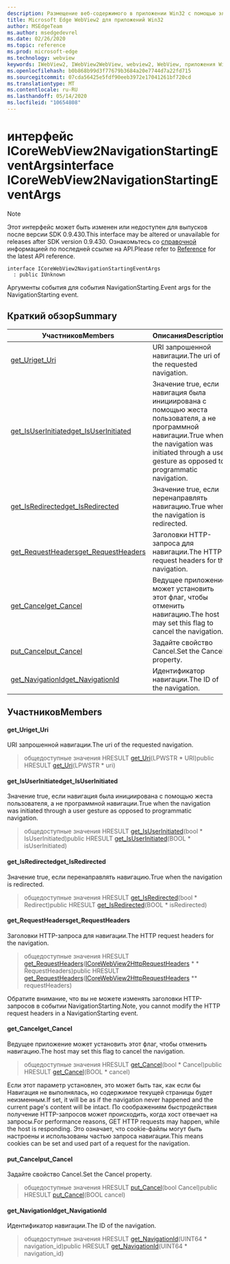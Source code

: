 ```yaml
---
description: Размещение веб-содержимого в приложении Win32 с помощью элемента управления Microsoft Edge WebView2
title: Microsoft Edge WebView2 для приложений Win32
author: MSEdgeTeam
ms.author: msedgedevrel
ms.date: 02/26/2020
ms.topic: reference
ms.prod: microsoft-edge
ms.technology: webview
keywords: IWebView2, IWebView2WebView, webview2, WebView, приложения Win32, Win32, EDGE, ICoreWebView2, ICoreWebView2Host, элемент управления "веб-браузер", HTML Edge
ms.openlocfilehash: b0b868b99d3f77679b3684a20e7744d7a22fd715
ms.sourcegitcommit: 07cda56425e5fdf90eeb3972e17041261bf720cd
ms.translationtype: MT
ms.contentlocale: ru-RU
ms.lasthandoff: 05/14/2020
ms.locfileid: "10654808"
---
```

# <span data-ttu-id="02019-104">интерфейс ICoreWebView2NavigationStartingEventArgs</span><span class="sxs-lookup"><span data-stu-id="02019-104">interface ICoreWebView2NavigationStartingEventArgs</span></span> 

> [!NOTE]
> <span data-ttu-id="02019-105">Этот интерфейс может быть изменен или недоступен для выпусков после версии SDK 0.9.430.</span><span class="sxs-lookup"><span data-stu-id="02019-105">This interface may be altered or unavailable for releases after SDK version 0.9.430.</span></span> <span data-ttu-id="02019-106">Ознакомьтесь со [справочной](../../../webview2-api-reference.md) информацией по последней ссылке на API.</span><span class="sxs-lookup"><span data-stu-id="02019-106">Please refer to [Reference](../../../webview2-api-reference.md) for the latest API reference.</span></span>

```
interface ICoreWebView2NavigationStartingEventArgs
  : public IUnknown
```

<span data-ttu-id="02019-107">Аргументы события для события NavigationStarting.</span><span class="sxs-lookup"><span data-stu-id="02019-107">Event args for the NavigationStarting event.</span></span>

## <span data-ttu-id="02019-108">Краткий обзор</span><span class="sxs-lookup"><span data-stu-id="02019-108">Summary</span></span>

 <span data-ttu-id="02019-109">Участников</span><span class="sxs-lookup"><span data-stu-id="02019-109">Members</span></span>                        | <span data-ttu-id="02019-110">Описания</span><span class="sxs-lookup"><span data-stu-id="02019-110">Descriptions</span></span>
--------------------------------|---------------------------------------------
[<span data-ttu-id="02019-111">get_Uri</span><span class="sxs-lookup"><span data-stu-id="02019-111">get_Uri</span></span>](#get_uri) | <span data-ttu-id="02019-112">URI запрошенной навигации.</span><span class="sxs-lookup"><span data-stu-id="02019-112">The uri of the requested navigation.</span></span>
[<span data-ttu-id="02019-113">get_IsUserInitiated</span><span class="sxs-lookup"><span data-stu-id="02019-113">get_IsUserInitiated</span></span>](#get_isuserinitiated) | <span data-ttu-id="02019-114">Значение true, если навигация была инициирована с помощью жеста пользователя, а не программной навигации.</span><span class="sxs-lookup"><span data-stu-id="02019-114">True when the navigation was initiated through a user gesture as opposed to programmatic navigation.</span></span>
[<span data-ttu-id="02019-115">get_IsRedirected</span><span class="sxs-lookup"><span data-stu-id="02019-115">get_IsRedirected</span></span>](#get_isredirected) | <span data-ttu-id="02019-116">Значение true, если перенаправлять навигацию.</span><span class="sxs-lookup"><span data-stu-id="02019-116">True when the navigation is redirected.</span></span>
[<span data-ttu-id="02019-117">get_RequestHeaders</span><span class="sxs-lookup"><span data-stu-id="02019-117">get_RequestHeaders</span></span>](#get_requestheaders) | <span data-ttu-id="02019-118">Заголовки HTTP-запроса для навигации.</span><span class="sxs-lookup"><span data-stu-id="02019-118">The HTTP request headers for the navigation.</span></span>
[<span data-ttu-id="02019-119">get_Cancel</span><span class="sxs-lookup"><span data-stu-id="02019-119">get_Cancel</span></span>](#get_cancel) | <span data-ttu-id="02019-120">Ведущее приложение может установить этот флаг, чтобы отменить навигацию.</span><span class="sxs-lookup"><span data-stu-id="02019-120">The host may set this flag to cancel the navigation.</span></span>
[<span data-ttu-id="02019-121">put_Cancel</span><span class="sxs-lookup"><span data-stu-id="02019-121">put_Cancel</span></span>](#put_cancel) | <span data-ttu-id="02019-122">Задайте свойство Cancel.</span><span class="sxs-lookup"><span data-stu-id="02019-122">Set the Cancel property.</span></span>
[<span data-ttu-id="02019-123">get_NavigationId</span><span class="sxs-lookup"><span data-stu-id="02019-123">get_NavigationId</span></span>](#get_navigationid) | <span data-ttu-id="02019-124">Идентификатор навигации.</span><span class="sxs-lookup"><span data-stu-id="02019-124">The ID of the navigation.</span></span>

## <span data-ttu-id="02019-125">Участников</span><span class="sxs-lookup"><span data-stu-id="02019-125">Members</span></span>

#### <span data-ttu-id="02019-126">get_Uri</span><span class="sxs-lookup"><span data-stu-id="02019-126">get_Uri</span></span> 

<span data-ttu-id="02019-127">URI запрошенной навигации.</span><span class="sxs-lookup"><span data-stu-id="02019-127">The uri of the requested navigation.</span></span>

> <span data-ttu-id="02019-128">общедоступные значения HRESULT [get_Uri](#get_uri)(LPWSTR \* URI)</span><span class="sxs-lookup"><span data-stu-id="02019-128">public HRESULT [get_Uri](#get_uri)(LPWSTR \* uri)</span></span>

#### <span data-ttu-id="02019-129">get_IsUserInitiated</span><span class="sxs-lookup"><span data-stu-id="02019-129">get_IsUserInitiated</span></span> 

<span data-ttu-id="02019-130">Значение true, если навигация была инициирована с помощью жеста пользователя, а не программной навигации.</span><span class="sxs-lookup"><span data-stu-id="02019-130">True when the navigation was initiated through a user gesture as opposed to programmatic navigation.</span></span>

> <span data-ttu-id="02019-131">общедоступные значения HRESULT [get_IsUserInitiated](#get_isuserinitiated)(bool \* IsUserInitiated)</span><span class="sxs-lookup"><span data-stu-id="02019-131">public HRESULT [get_IsUserInitiated](#get_isuserinitiated)(BOOL \* isUserInitiated)</span></span>

#### <span data-ttu-id="02019-132">get_IsRedirected</span><span class="sxs-lookup"><span data-stu-id="02019-132">get_IsRedirected</span></span> 

<span data-ttu-id="02019-133">Значение true, если перенаправлять навигацию.</span><span class="sxs-lookup"><span data-stu-id="02019-133">True when the navigation is redirected.</span></span>

> <span data-ttu-id="02019-134">общедоступные значения HRESULT [get_IsRedirected](#get_isredirected)(bool \* Redirect)</span><span class="sxs-lookup"><span data-stu-id="02019-134">public HRESULT [get_IsRedirected](#get_isredirected)(BOOL \* isRedirected)</span></span>

#### <span data-ttu-id="02019-135">get_RequestHeaders</span><span class="sxs-lookup"><span data-stu-id="02019-135">get_RequestHeaders</span></span> 

<span data-ttu-id="02019-136">Заголовки HTTP-запроса для навигации.</span><span class="sxs-lookup"><span data-stu-id="02019-136">The HTTP request headers for the navigation.</span></span>

> <span data-ttu-id="02019-137">общедоступные значения HRESULT [get_RequestHeaders](#get_requestheaders)([ICoreWebView2HttpRequestHeaders](ICoreWebView2HttpRequestHeaders.md) \* \* RequestHeaders)</span><span class="sxs-lookup"><span data-stu-id="02019-137">public HRESULT [get_RequestHeaders](#get_requestheaders)([ICoreWebView2HttpRequestHeaders](ICoreWebView2HttpRequestHeaders.md) \*\* requestHeaders)</span></span>

<span data-ttu-id="02019-138">Обратите внимание, что вы не можете изменять заголовки HTTP-запросов в событии NavigationStarting.</span><span class="sxs-lookup"><span data-stu-id="02019-138">Note, you cannot modify the HTTP request headers in a NavigationStarting event.</span></span>

#### <span data-ttu-id="02019-139">get_Cancel</span><span class="sxs-lookup"><span data-stu-id="02019-139">get_Cancel</span></span> 

<span data-ttu-id="02019-140">Ведущее приложение может установить этот флаг, чтобы отменить навигацию.</span><span class="sxs-lookup"><span data-stu-id="02019-140">The host may set this flag to cancel the navigation.</span></span>

> <span data-ttu-id="02019-141">общедоступные значения HRESULT [get_Cancel](#get_cancel)(bool \* Cancel)</span><span class="sxs-lookup"><span data-stu-id="02019-141">public HRESULT [get_Cancel](#get_cancel)(BOOL \* cancel)</span></span>

<span data-ttu-id="02019-142">Если этот параметр установлен, это может быть так, как если бы Навигация не выполнялась, но содержимое текущей страницы будет неизменным.</span><span class="sxs-lookup"><span data-stu-id="02019-142">If set, it will be as if the navigation never happened and the current page's content will be intact.</span></span> <span data-ttu-id="02019-143">По соображениям быстродействия получение HTTP-запросов может происходить, когда хост отвечает на запросы.</span><span class="sxs-lookup"><span data-stu-id="02019-143">For performance reasons, GET HTTP requests may happen, while the host is responding.</span></span> <span data-ttu-id="02019-144">Это означает, что cookie-файлы могут быть настроены и использованы частью запроса навигации.</span><span class="sxs-lookup"><span data-stu-id="02019-144">This means cookies can be set and used part of a request for the navigation.</span></span>

#### <span data-ttu-id="02019-145">put_Cancel</span><span class="sxs-lookup"><span data-stu-id="02019-145">put_Cancel</span></span> 

<span data-ttu-id="02019-146">Задайте свойство Cancel.</span><span class="sxs-lookup"><span data-stu-id="02019-146">Set the Cancel property.</span></span>

> <span data-ttu-id="02019-147">общедоступные значения HRESULT [put_Cancel](#put_cancel)(bool Cancel)</span><span class="sxs-lookup"><span data-stu-id="02019-147">public HRESULT [put_Cancel](#put_cancel)(BOOL cancel)</span></span>

#### <span data-ttu-id="02019-148">get_NavigationId</span><span class="sxs-lookup"><span data-stu-id="02019-148">get_NavigationId</span></span> 

<span data-ttu-id="02019-149">Идентификатор навигации.</span><span class="sxs-lookup"><span data-stu-id="02019-149">The ID of the navigation.</span></span>

> <span data-ttu-id="02019-150">общедоступные значения HRESULT [get_NavigationId](#get_navigationid)(UINT64 \* navigation_id)</span><span class="sxs-lookup"><span data-stu-id="02019-150">public HRESULT [get_NavigationId](#get_navigationid)(UINT64 \* navigation_id)</span></span>

